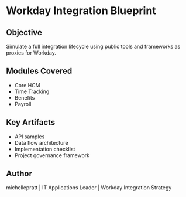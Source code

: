 # Workday Integration Blueprint

## Objective
Simulate a full integration lifecycle using public tools and frameworks as proxies for Workday.

## Modules Covered
- Core HCM
- Time Tracking
- Benefits
- Payroll

## Key Artifacts
- API samples
- Data flow architecture
- Implementation checklist
- Project governance framework

## Author
michellepratt | IT Applications Leader | Workday Integration Strategy
